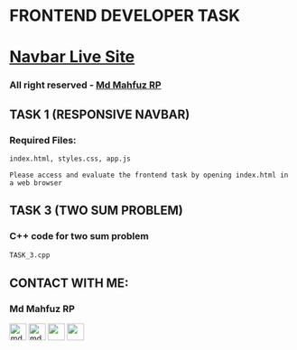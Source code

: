 # FRONTEND DEVELOPER TASK
# [Navbar Live Site]()

### All right reserved - [Md Mahfuz RP](https://mahfuzrp.netlify.app)

## TASK 1 (RESPONSIVE NAVBAR)
### Required Files:
```sh
index.html, styles.css, app.js
```
```Please access and evaluate the frontend task by opening index.html in a web browser```

## TASK 3 (TWO SUM PROBLEM)
### C++ code for two sum problem
```sh
TASK_3.cpp
```



## CONTACT WITH ME:
### Md Mahfuz RP
<div align="left">
<a href="https://fb.com/mdmahfuzrp" target="blank"><img align="center" src="https://i.ibb.co/6bbvqCG/facebook-256x256.png" alt="mdmahfuzrp" height="30" width="30" /></a>
<a href="https://instagram.com/mdmahfuzrp" target="blank"><img align="center" src="https://i.ibb.co/tX0CDxd/instagram-256x256.png" alt="mdmahfuzrp" height="30" width="30" /></a>
<a href="https://twitter.com/mdmahfuzrp" target="blank"><img align="center" src="https://i.ibb.co/9VDdfFG/twitter-256x256.png" height="30" width="30" /></a>
<a href="https://www.linkedin.com/in/mdmahfuzrp" target="blank"><img align="center" src="https://i.ibb.co/FgZy8DM/linkedin-original-256x256.png" height="30" width="30" /></a>